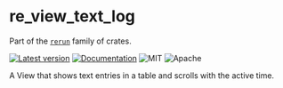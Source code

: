 # re_view_text_log

Part of the [`rerun`](https://github.com/rerun-io/rerun) family of crates.

[![Latest version](https://img.shields.io/crates/v/re_view_text_log.svg)](https://crates.io/crates/re_view_text_log?speculative-link)
[![Documentation](https://docs.rs/re_view_text_log/badge.svg)](https://docs.rs/re_view_text_log?speculative-link)
![MIT](https://img.shields.io/badge/license-MIT-blue.svg)
![Apache](https://img.shields.io/badge/license-Apache-blue.svg)

A View that shows text entries in a table and scrolls with the active time.

